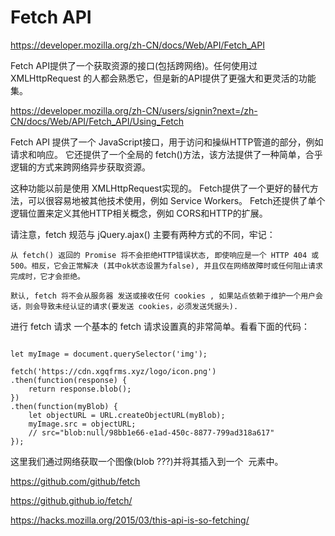 # Fetch API



https://developer.mozilla.org/zh-CN/docs/Web/API/Fetch_API



Fetch API提供了一个获取资源的接口(包括跨网络)。任何使用过 XMLHttpRequest 的人都会熟悉它，但是新的API提供了更强大和更灵活的功能集。












https://developer.mozilla.org/zh-CN/users/signin?next=/zh-CN/docs/Web/API/Fetch_API/Using_Fetch 









Fetch API  提供了一个 JavaScript接口，用于访问和操纵HTTP管道的部分，例如请求和响应。
它还提供了一个全局的 fetch()方法，该方法提供了一种简单，合乎逻辑的方式来跨网络异步获取资源。



这种功能以前是使用 XMLHttpRequest实现的。
Fetch提供了一个更好的替代方法，可以很容易地被其他技术使用，例如 Service Workers。
Fetch还提供了单个逻辑位置来定义其他HTTP相关概念，例如 CORS和HTTP的扩展。




请注意，fetch 规范与 jQuery.ajax() 主要有两种方式的不同，牢记：

    从 fetch() 返回的 Promise 将不会拒绝HTTP错误状态, 即使响应是一个 HTTP 404 或 500。相反，它会正常解决 (其中ok状态设置为false), 并且仅在网络故障时或任何阻止请求完成时，它才会拒绝。

    默认, fetch 将不会从服务器 发送或接收任何 cookies , 如果站点依赖于维护一个用户会话，则会导致未经认证的请求(要发送 cookies，必须发送凭据头).



进行 fetch 请求 
一个基本的 fetch 请求设置真的非常简单。看看下面的代码：

```

let myImage = document.querySelector('img');

fetch('https://cdn.xgqfrms.xyz/logo/icon.png')
.then(function(response) {
    return response.blob();
})
.then(function(myBlob) {
    let objectURL = URL.createObjectURL(myBlob);
    myImage.src = objectURL;
    // src="blob:null/98bb1e66-e1ad-450c-8877-799ad318a617"
});

``` 



这里我们通过网络获取一个图像(blob ???)并将其插入到一个 <img> 元素中。








https://github.com/github/fetch


https://github.github.io/fetch/












https://hacks.mozilla.org/2015/03/this-api-is-so-fetching/














